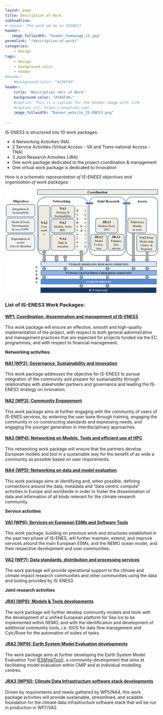 ```yaml
---
layout: page
title: Description of Work
subheadline:
# teaser: The work we do in ISENES3
header:
   image_fullwidth: "header_homepage_13.jpg"
permalink: "/description-of-work/"
categories:
    - design
tags:
    - design
    - background color
    - header
#header:
    #background-color: "#186F4D"
header:
    title: "Description <br> of Work"
    background-color: "#186F4D;"
    #caption: This is a caption for the header image with link
    #caption_url: https://unsplash.com/
    image_fullwidth: "Banner_website_IS-ENES3.png"

---
```


IS-ENES3 is structured into 10 work packages:

- 4 Networking Activities (NA)
- 2 Service Activities (Virtual Access - VA and Trans-national Access -TNA)
- 3 Joint Research Activities (JRA) 
- One work package dedicated to the project coordination & management 
- One virtual work package is dedicated to Innovation

*Here is a schematic representation of IS-ENES3 objectives and organisation of work packages:*

![work-packages](../images/schemaproject.png)


### List of IS-ENES3 Work Packages:

#### [WP1: Coordination, dissemination and management of IS-ENES3](https://valeriupredoi.github.io/wp1)

This work package will ensure an effective, smooth and high-quality implementation of the project, with respect to both general administrative and management practices that are expected for projects funded via the EC programmes, and with respect to financial management.

**Networking activities:**

#### [NA1 (WP2): Governance, Sustainability and Innovation](https://valeriupredoi.github.io/wp2)

This work package addresses the objective for IS-ENES3 to pursue integration of the community and prepare for sustainability through relationships with stakeholder partners and governance and leading the IS-ENES3 strategy on innovation.

#### [NA2 (WP3): Community Engagement](https://valeriupredoi.github.io/wp3)

This work package aims at further engaging with the community of users of IS-ENES services, by widening the user base through training, engaging the community in co-constructing standards and expressing needs, and engaging the younger generation in interdisciplinary approaches.

#### [NA3 (WP4): Networking on Models, Tools and efficient use of HPC](https://valeriupredoi.github.io/wp4)

This networking work package will ensure that the partners develop European models and tool in a sustainable way for the benefit of as wide a community as possible based on user requirements.

#### [NA4 (WP5): Networking on data and model evaluation](https://valeriupredoi.github.io/wp5)

This work package aims at identifying and, when possible, defining connections around the data, metadata and “data centric compute” activities in Europe and worldwide in order to foster the dissemination of data and information of all kinds relevant for the climate research community.

**Service activities**

#### [VA1 (WP6): Services on European ESMs and Software Tools](https://valeriupredoi.github.io/wp6)

This work package, building on previous work and structures established in the past two phase of IS-ENES, will further maintain, extend, and improve services around the main European ESMs, and the NEMO ocean model, and their respective development and user communities.

#### [VA2 (WP7): Data standards, distribution and processing services](https://valeriupredoi.github.io/wp7)

The work package will provide operational support to the climate and climate impact research communities and other communities using the data and tooling provided by IS-ENES3.

**Joint research activities**

#### [JRA1 (WP8): Models & Tools developments](https://valeriupredoi.github.io/wp8)

The work package will further develop community models and tools with the development of a unified European platform for Sea Ice to be implemented within NEMO, and with the identification and development of additional community tools, i.e. XIOS for data flow management and Cylc/Rose for the automation of suites of tasks.

#### [JRA2 (WP9): Earth System Model Evaluation developments](https://valeriupredoi.github.io/wp9)

The work package aims at further developing the Earth System Model Evaluation Tool ([ESMValTool](https://www.esmvaltool.org/)), a community-development that aims at facilitating model evaluation within CMIP and at individual modelling centres.

#### [JRA3 (WP10): Climate Data Infrastructure software stack developments](https://valeriupredoi.github.io/wp10)

Driven by requirements and needs gathered by WP5/NA4, this work package activities will provide sustainable, streamlined, and scalable foundation for the climate data infrastructure software stack that will be run in production in WP7/VA2.
